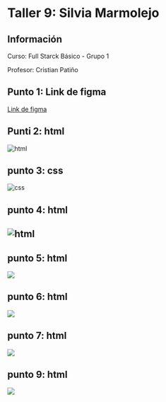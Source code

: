 <h1>Taller 9: Silvia Marmolejo</h1>

<h2>Información</h2>
<p>Curso: Full Starck Básico - Grupo 1</p>
<p>Profesor: Cristian Patiño</p>

<h2>Punto 1: Link de figma</h2>
<a href="https://www.figma.com/file/ffE2jKaRmWRNXCfLlhhEkz/silvia-marmolejo-figma-excer?type=design&node-id=0%3A1&t=8WqlVWDdvolgY4xU-1">Link de figma</a>

<h2>Punti 2: html</h2>
<img src="./public/images/html.png.png" alt="html">

<h2>punto 3: css</h2>
<img src="./public/images/css.png" 
alt="css">

<h2>punto 4: html<h2>
<img src="./public/images/screencapture-file-C-Users-Diego-Alexander-OneDrive-Escritorio-TALLER-punto-4-public-index-html-2023-07-08-09_58_00.png" alt="html">

<h2>punto 5: html</h2>
<img src="./public/images/screencapture-file-C-Users-Diego-Alexander-OneDrive-Escritorio-TALLER-punto-5-public-index-html-2023-07-08-11_17_09.png" atl="html">

<h2>punto 6: html</h2>
<img src="./public/images/screencapture-file-C-Users-Diego-Alexander-OneDrive-Escritorio-TALLER-punto-6-public-indesx-html-2023-07-08-11_40_35.png"
atl="html">

<h2>punto 7: html</h2>
<img src="./public/images/screencapture-file-C-Users-Diego-Alexander-OneDrive-Escritorio-TALLER-punto-7-public-index-html-2023-07-08-12_02_07.png"
atl="html">

<h2>punto 9: html</h2>
<img src="./public/images/screencapture-file-C-Users-Diego-Alexander-OneDrive-Escritorio-TALLER-punto-9-public-index-html-2023-07-08-12_36_56.png"
atl="html">